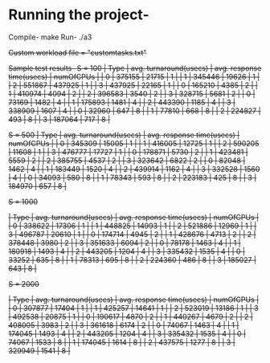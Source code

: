 
# Running the project-
Compile-
    make
Run-
    ./a3 <numOfCPUs> <S> <fileName>


Custom workload file  = "customtasks.txt"






Sample test results- 
S = 100
| Type | avg. turnaround(usecs) | avg. response time(usecs) | numOfCPUs |
| 0    | 375155                 | 21715                     | 1         |
| 1    | 345446                 | 19626                     | 1         |
| 2    | 551867                 | 437925                    | 1         |
| 3    | 437925                 | 22165                     | 1         |
| 0    | 165210                 | 4385                      | 2         |
| 1    | 410974                 | 4094                      | 2         |
| 2    | 396583                 | 3540                      | 2         |
| 3    | 328715                 | 5681                      | 2         |
| 0    | 73169                  | 1482                      | 4         |
| 1    | 175893                 | 1481                      | 4         |
| 2    | 443390                 | 1185                      | 4         |
| 3    | 338909                 | 1607                      | 4         |
| 0    | 32960                  | 647                       | 8         |
| 1    | 77810                  | 668                       | 8         |
| 2    | 224827                 | 493                       | 8         |
| 3    | 187064                 | 717                       | 8         |

S = 500
| Type | avg. turnaround(usecs) | avg. response time(usecs) | numOfCPUs |
| 0    | 345309                 | 15005                     | 1         |
| 1    | 416005                 | 12725                     | 1         |
| 2    | 590205                 | 11608                     | 1         |
| 3    | 476777                 | 17727                     | 1         |
| 0    | 178871                 | 5730                      | 2         |
| 1    | 423481                 | 5559                      | 2         |
| 2    | 385755                 | 4537                      | 2         |
| 3    | 323642                 | 6822                      | 2         |
| 0    | 82048                  | 1462                      | 4         |
| 1    | 183449                 | 1520                      | 4         |
| 2    | 439914                 | 1162                      | 4         |
| 3    | 332528                 | 1560                      | 4         |
| 0    | 34093                  | 580                       | 8         |
| 1    | 78343                  | 593                       | 8         |
| 2    | 223183                 | 425                       | 8         |
| 3    | 184970                 | 657                       | 8         |


S = 1000

| Type | avg. turnaround(usecs) | avg. response time(usecs) | numOfCPUs |
| 0    | 338622                 | 17306                     | 1         |
| 1    | 448825                 | 14993                     | 1         |
| 2    | 521886                 | 12969                     | 1         |
| 3    | 496787                 | 20610                     | 1         |
| 0    | 174714                 | 4945                      | 2         |
| 1    | 428676                 | 4713                      | 2         |
| 2    | 378448                 | 3980                      | 2         |
| 3    | 351633                 | 6094                      | 2         |
| 0    | 78178                  | 1463                      | 4         |
| 1    | 180918                 | 1493                      | 4         |
| 2    | 443205                 | 1204                      | 4         |
| 3    | 335432                 | 1535                      | 4         |
| 0    | 33252                  | 635                       | 8         |
| 1    | 78313                  | 695                       | 8         |
| 2    | 224360                 | 486                       | 8         |
| 3    | 185027                 | 643                       | 8         |

S = 2000

| Type | avg. turnaround(usecs) | avg. response time(usecs) | numOfCPUs |
| 0    | 307877                 | 17404                     | 1         |
| 1    | 425257                 | 14641                     | 1         |
| 2    | 523019                 | 13186                     | 1         |
| 3    | 492538                 | 20875                     | 1         |
| 0    | 190617                 | 4870                      | 2         |
| 1    | 440267                 | 4679                      | 2         |
| 2    | 408005                 | 3983                      | 2         |
| 3    | 361618                 | 6174                      | 2         |
| 0    | 74067                  | 1463                      | 4         |
| 1    | 174045                 | 1493                      | 4         |
| 2    | 443205                 | 1204                      | 4         |
| 3    | 335432                 | 1535                      | 4         |
| 0    | 74067                  | 1533                      | 8         |
| 1    | 174045                 | 1614                      | 8         |
| 2    | 437575                 | 1277                      | 8         |
| 3    | 329949                 | 1541                      | 8         |
